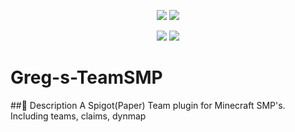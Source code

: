 <p align="center"> 
  <img src="https://img.shields.io/badge/Version-0.0.6_dev-blue?style=for-the-badge">
  <img src="https://img.shields.io/badge/License-MIT-green?style=for-the-badge">
</p>

<p align="center">
  <img src="https://img.shields.io/badge/Author-Chifouuu-blue?style=flat-square">
  <img src="https://img.shields.io/badge/Written%20In-Java-orange?style=flat-square">
</p>

# Greg-s-TeamSMP

##📜 Description
A Spigot(Paper) Team plugin for Minecraft SMP's. Including teams, claims, dynmap
